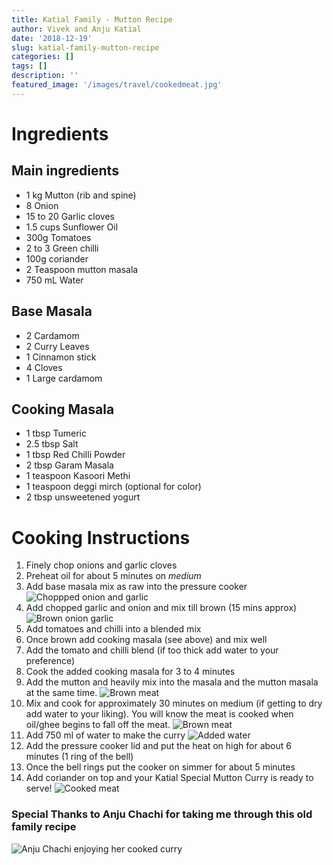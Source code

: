 ```yaml
---
title: Katial Family - Mutton Recipe
author: Vivek and Anju Katial
date: '2018-12-19'
slug: katial-family-mutton-recipe
categories: []
tags: []
description: ''
featured_image: '/images/travel/cookedmeat.jpg'
---
```


# Ingredients

## Main ingredients
  - 1 kg Mutton (rib and spine) 
  - 8 Onion
  - 15 to 20 Garlic cloves
  - 1.5 cups Sunflower Oil
  - 300g Tomatoes
  - 2 to 3 Green chilli
  - 100g coriander
  - 2 Teaspoon mutton masala 
  - 750 mL Water

## Base Masala
  - 2 Cardamom
  - 2 Curry Leaves 
  - 1 Cinnamon stick
  - 4 Cloves 
  - 1 Large cardamom 

## Cooking Masala
  - 1 tbsp Tumeric
  - 2.5 tbsp Salt
  - 1 tbsp Red Chilli Powder
  - 2 tbsp Garam Masala
  - 1 teaspoon Kasoori Methi
  - 1 teaspoon deggi mirch (optional for color) 
  - 2 tbsp unsweetened yogurt 

# Cooking Instructions

  1. Finely chop onions and garlic cloves
  2. Preheat oil for about 5 minutes on *medium* 
  3. Add base masala mix as raw into the pressure cooker
  ![Choppped onion and garlic](/images/travel/choppedonions.jpg)
  4. Add chopped garlic and onion and mix till brown (15 mins approx) 
  ![Brown onion garlic](/images/travel/brownonions.jpg)
  5. Add tomatoes and chilli into a blended mix
  6. Once brown add cooking masala (see above) and mix well
  7. Add the tomato and chilli blend (if too thick add water to your preference) 
  8. Cook the added cooking masala for 3 to 4 minutes
  9. Add the mutton and heavily mix into the masala and the mutton masala at the same time.
  ![Brown meat](/images/travel/bhunameat.jpg)
  10. Mix and cook for approximately 30 minutes on medium (if getting to dry add water to your liking). You will know the meat is cooked when oil/ghee begins to fall off the meat.
  ![Brown meat](/images/travel/readymeat.jpg)
  11. Add 750 ml of water to make the curry
  ![Added water](/images/travel/addedwater.jpg)
  12. Add the pressure cooker lid and put the heat on high for about 6 minutes (1 ring of the bell) 
  13. Once the bell rings put the cooker on simmer for about 5 minutes
  14. Add coriander on top and your Katial Special Mutton Curry is ready to serve!
  ![Cooked meat](/images/travel/cookedmeat.jpg)
  
### Special Thanks to Anju Chachi for taking me through this old family recipe
![Anju Chachi enjoying her cooked curry](/images/travel/anjuchachi.jpg)
